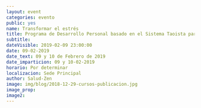 ```yaml
---
layout: event
categories: evento
public: yes
name: Transformar el estrés
title: Programa de Desarrollo Personal basado en el Sistema Taoista para transformar el estrés en vitalidad. Bioenergética. Taoísta. Qui-Gong - Tao Curativo
subtitle:
dateVisible: 2019-02-09 23:00:00
date: 09-02-2019
date_text: 09 y 10 de Febrero de 2019
date_imparticion: 09 y 10-02-2019
horario: Por determinar
localizacion: Sede Principal
author: Salud-Zen
image: img/blog/2018-12-29-cursos-publicacion.jpg
image_prop:
image2:
---
```

